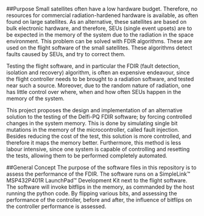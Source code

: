 ##Purpose
Small satellites often have a low hardware budget. Therefore, no resources for commercial radiation-hardened hardware is available, as often found on large satellites. As an
alternative, these satellites are based on bulk electronic hardware, and therefore, SEUs (single event upsets) are to be expected in the memory of the system due to the radiation
in the space environment. This problem can be solved with FDIR algorithms. These are used on the flight software of the small satellites.
These algorithms detect faults caused by SEUs, and try to correct them.

Testing the flight software, and in particular the FDIR (fault detection, isolation and recovery) algorithm, is often an expensive endeavour, since the flight controller needs to
be brought to a radiation software, and tested near such a source. Moreover, due to the random nature of radiation, one has little control over where, when and how often SEUs happen
in the memory of the system.

This project proposes the design and implementation of an alternative solution to the testing of the Delfi-PQ FDIR software; by forcing controlled changes in the system memory. This
is done by simulating single bit mutations in the memory of the microcontroller, called fault injection. Besides reducing the cost of the test, this solution is more controlled, and
therefore it maps the memory better. Furthermore, this method is less labour intensive, since one system is capable of controlling and resetting the tests, allowing them to be
performed completely automated.

##General Concept
The purpose of the software files in this repository is to assess the performance of the FDIR. The software runs on a SimpleLink™ MSP432P401R LaunchPad™ Development Kit next to the
flight software. The software will invoke bitflips in the memory, as commanded by the host running the python code. By flipping various bits, and assessing the performance of the
controller, before and after, the influence of bitflips on the controller performance is assessed.